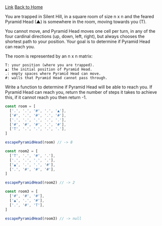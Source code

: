 [Link](https://www.halloween.dev/en/retos/2024/5)
[Back to Home](https://github.com/Strocs/problem-solving)

You are trapped in Silent Hill, in a square room of size n x n and the feared Pyramid Head (▲) is somewhere in the room, moving towards you (T).

You cannot move, and Pyramid Head moves one cell per turn, in any of the four cardinal directions (up, down, left, right), but always chooses the shortest path to your position. Your goal is to determine if Pyramid Head can reach you.

The room is represented by an n x n matrix:

    T: your position (where you are trapped).
    ▲: the initial position of Pyramid Head.
    .: empty spaces where Pyramid Head can move.
    #: walls that Pyramid Head cannot pass through.

Write a function to determine if Pyramid Head will be able to reach you. If Pyramid Head can reach you, return the number of steps it takes to achieve this, if it cannot reach you then return -1.

```js
const room = [
  ['.', '.', '#', '.', '▲'],
  ['#', '.', '#', '.', '#'],
  ['.', '.', '.', '.', '.'],
  ['#', '#', '#', '.', '#'],
  ['T', '.', '.', '.', '.'],
]

escapePyramidHead(room) // -> 8

const room2 = [
  ['T', '.', '#', '.'],
  ['.', '.', '.', '.'],
  ['▲', '.', '.', '#'],
  ['.', '#', '#', '#'],
]

escapePyramidHead(room2) // -> 2

const room3 = [
  ['#', '#', '#'],
  ['▲', '.', '#'],
  ['.', '#', 'T'],
]

escapePyramidHead(room3) // -> null
```
